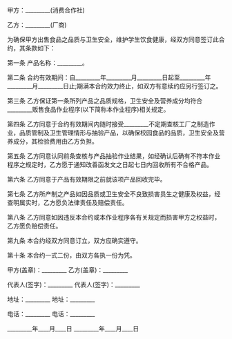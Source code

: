 
 


甲方：_________(消费合作社)


乙方：_________(厂商)


为确保甲方出售食品之品质与卫生安全，维护学生饮食健康，经双方同意签订此合约，其条款如下：


第一条 产品名称：_________。


第二条 合约有效期间：自_________年_________月_________日起至_________年_________月_________日止;期满本合约效力终止，如双方有意续约应另行签订之。


第三条 乙方保证第一条所列产品之品质规格，卫生安全及营养成分均符合_________贩售食品作业程序(以下简称本作业程序)相关规定。


第四条 乙方同意于合约有效期间内随时接受_________不定期查核工厂之制造作业，品质管制及卫生管理情形与抽验产品，以确保校园食品的品质，卫生安全及营养成分，其检验费用由乙方负担。


第五条 乙方同意认同前条查核与产品抽验作业结果，如经确认后确有不符本作业程序之规定时，乙方愿于通知改善函发文之日起七日内回收所有不合格产品。


第六条 乙方同意于产品有效期限之前就该项产品回收完毕。


第七条 乙方所产制之产品如因品质或卫生安全不良致损害员生之健康及权益，经查明属实时，乙方愿负法律责任及赔偿责任。


第八条 乙方同意如因违反本合约或本作业程序各有关规定而损害甲方之权益时，乙方愿负赔偿责任。


第九条 本合约经双方同意订立，双方应确实遵守。


第十条 本合约一式二份，由双方各执一份为凭。


甲方(盖章)：_________ 乙方(盖章)：_________


代表人(签字)：_________ 代表人(签字)：_________


地址：_________ 地址：_________


电话：_________ 电话：_________


_________年____月____日 _________年____月____日
 


 

 
 
 
 
 
  


  
 

  


  


  
 
 
 
 

